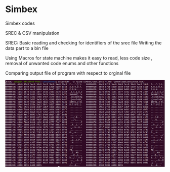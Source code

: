 # Simbex
Simbex codes

SREC & CSV manipulation

SREC: 
Basic reading and checking for identifiers of the srec file
Writing the data part to a bin file

Using Macros for state machine makes it easy to read, less code size , removal of unwanted code enums and other functions

Comparing output file of program with respect to orginal file

![](screen.png)
